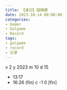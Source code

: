 ```yaml
---
title: 【速记】瑠璃櫻
date: 2023-10-14 00:00:00
categories:
- Gamer
- Galgame
- Record
tags:
- galgame
- record
- 记录
---
```

v 2
y 2023
m 10
d 15
- 13:17
- 16:26
(fin)
c -1 0 [fin]